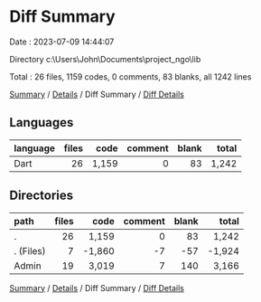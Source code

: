 # Diff Summary

Date : 2023-07-09 14:44:07

Directory c:\\Users\\John\\Documents\\project_ngo\\lib

Total : 26 files,  1159 codes, 0 comments, 83 blanks, all 1242 lines

[Summary](results.md) / [Details](details.md) / Diff Summary / [Diff Details](diff-details.md)

## Languages
| language | files | code | comment | blank | total |
| :--- | ---: | ---: | ---: | ---: | ---: |
| Dart | 26 | 1,159 | 0 | 83 | 1,242 |

## Directories
| path | files | code | comment | blank | total |
| :--- | ---: | ---: | ---: | ---: | ---: |
| . | 26 | 1,159 | 0 | 83 | 1,242 |
| . (Files) | 7 | -1,860 | -7 | -57 | -1,924 |
| Admin | 19 | 3,019 | 7 | 140 | 3,166 |

[Summary](results.md) / [Details](details.md) / Diff Summary / [Diff Details](diff-details.md)